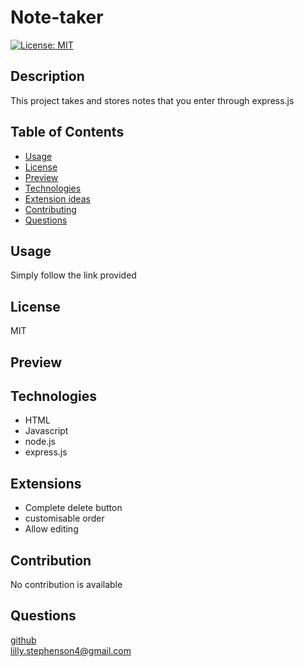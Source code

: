 # Note-taker
  [![License: MIT](https://img.shields.io/badge/License-MIT-yellow.svg)](https://opensource.org/licenses/MIT)
  ## Description
  This project takes and stores notes that you enter through express.js
  ## Table of Contents 
  - [Usage](#usage)
  - [License](#license)
  - [Preview](#preview)
  - [Technologies](#technologies)
  - [Extension ideas](#extensions)
  - [Contributing](#contribution)
  - [Questions](#questions)
  ## Usage
  Simply follow the link provided
  ## License
  MIT
  ## Preview
 
  ## Technologies
  - HTML
  - Javascript
  - node.js
  - express.js
 ## Extensions
- Complete delete button
- customisable order
- Allow editing
## Contribution
  No contribution is available
## Questions
<a href= "https://github.com/lills1"> github </a>
<br>
<a href="mailto:lilly.stephenson4@gmail.com"> lilly.stephenson4@gmail.com</a>
